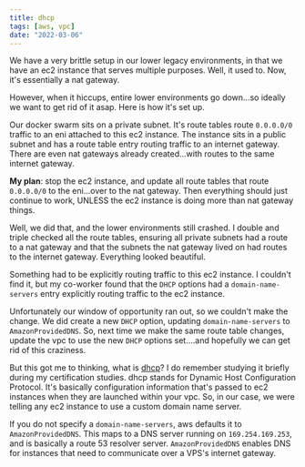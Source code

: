 ```yaml
---
title: dhcp
tags: [aws, vpc]
date: "2022-03-06"
---
```


We have a very brittle setup in our lower legacy environments, in that we have an ec2 instance that serves multiple purposes. Well, it used to. Now, it's essentially a nat gateway.

However, when it hiccups, entire lower environments go down...so ideally we want to get rid of it asap. Here is how it's set up.

Our docker swarm sits on a private subnet. It's route tables route `0.0.0.0/0` traffic to an eni attached to this ec2 instance. The instance sits in a public subnet and has a route table entry routing traffic to an internet gateway. There are even nat gateways already created...with routes to the same internet gateway.

**My plan**: stop the ec2 instance, and update all route tables that route `0.0.0.0/0` to the eni...over to the nat gateway. Then everything should just continue to work, UNLESS the ec2 instance is doing more than nat gateway things.

Well, we did that, and the lower environments still crashed. I double and triple checked all the route tables, ensuring all private subnets had a route to a nat gateway and that the subnets the nat gateway lived on had routes to the internet gateway. Everything looked beautiful.

Something had to be explicitly routing traffic to this ec2 instance. I couldn't find it, but my co-worker found that the `DHCP` options had a `domain-name-servers` entry explicitly routing traffic to the ec2 instance.

Unfortunately our window of opportunity ran out, so we couldn't make the change. We did create a new `DHCP` option, updating `domain-name-servers` to `AmazonProvidedDNS`. So, next time we make the same route table changes, update the vpc to use the new `DHCP` options set....and hopefully we can get rid of this craziness.

But this got me to thinking, what is [dhcp](https://docs.aws.amazon.com/vpc/latest/userguide/VPC_DHCP_Options.html#AmazonDNS)? I do remember studying it briefly during my certification studies. dhcp stands for Dynamic Host Configuration Protocol. It's basically configuration information that's passed to ec2 instances when they are launched within your vpc. So, in our case, we were telling any ec2 instance to use a custom domain name server.

If you do not specify a `domain-name-servers`, aws defaults it to `AmazonProvidedDNS`. This maps to a DNS server running on `169.254.169.253`, and is basically a route 53 resolver server. `AmazonProvidedDNS` enables DNS for instances that need to communicate over a VPS's internet gateway.
